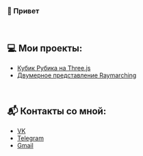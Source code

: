 ### 👋 Привет
<br/>

## 💻 Мои проекты:
- [Кубик Рубика на Three.js](https://mdpakhmurin.github.io/buvos-kocka/introduction.html)
- [Двумерное представление Raymarching](https://mdpakhmurin.github.io/RayMarching_2D/)
<br/>

## 📬 Контакты со мной:
- [VK](https://vk.com/mike_ways)
- [Telegram](https://vk.com/mike_ways)
- [Gmail](https://t.me/mike_ways)
